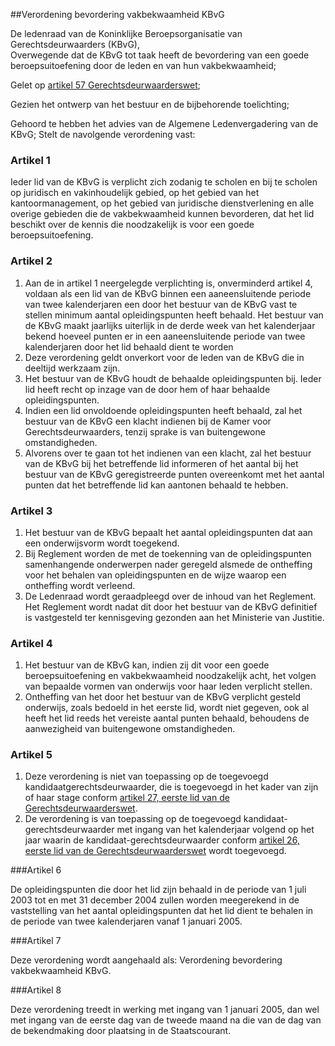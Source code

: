 <meta http-equiv='Content-Type' content='text/html; charset=utf-8' />

##Verordening bevordering vakbekwaamheid KBvG

De ledenraad van de Koninklijke Beroepsorganisatie van Gerechtsdeurwaarders (KBvG),  
Overwegende dat de KBvG tot taak heeft de bevordering van een goede beroepsuitoefening door de leden en van hun vakbekwaamheid;

Gelet op [artikel 57 Gerechtsdeurwaarderswet](../../../../../../wet/gerechtsdeurwaarderswet/BWBR0012197/README.md);

Gezien het ontwerp van het bestuur en de bijbehorende toelichting;

Gehoord te hebben het advies van de Algemene Ledenvergadering van de KBvG;
Stelt de navolgende verordening vast:    

### Artikel  1  

Ieder lid van de KBvG is verplicht zich zodanig te scholen en bij te scholen op juridisch en vakinhoudelijk gebied, op het gebied van het kantoormanagement, op het gebied van juridische dienstverlening en alle overige gebieden die de vakbekwaamheid kunnen bevorderen, dat het lid beschikt over de kennis die noodzakelijk is voor een goede beroepsuitoefening.

### Artikel  2  

1.  Aan de in artikel 1 neergelegde verplichting is, onverminderd artikel 4, voldaan als een lid van de KBvG binnen een aaneensluitende periode van twee kalenderjaren een door het bestuur van de KBvG vast te stellen minimum aantal opleidingspunten heeft behaald. Het bestuur van de KBvG maakt jaarlijks uiterlijk in de derde week van het kalenderjaar bekend hoeveel punten er in een aaneensluitende periode van twee kalenderjaren door het lid behaald dient te worden  
2.  Deze verordening geldt onverkort voor de leden van de KBvG die in deeltijd werkzaam zijn.   
3.  Het bestuur van de KBvG houdt de behaalde opleidingspunten bij. Ieder lid heeft recht op inzage van de door hem of haar behaalde opleidingspunten.  
4. Indien een lid onvoldoende opleidingspunten heeft behaald, zal het bestuur van de KBvG een klacht indienen bij de Kamer voor Gerechtsdeurwaarders, tenzij sprake is van buitengewone omstandigheden.
5. Alvorens over te gaan tot het indienen van een klacht, zal het bestuur van de KBvG bij het betreffende lid informeren of het aantal bij het bestuur van de KBvG geregistreerde punten overeenkomt met het aantal punten dat het betreffende lid kan aantonen behaald te hebben.

### Artikel  3  

1. Het bestuur van de KBvG bepaalt het aantal opleidingspunten dat aan een onderwijsvorm wordt toegekend.
2. Bij Reglement worden de met de toekenning van de opleidingspunten samenhangende onderwerpen nader geregeld alsmede de ontheffing voor het behalen van opleidingspunten en de wijze waarop een ontheffing wordt verleend.
3. De Ledenraad wordt geraadpleegd over de inhoud van het Reglement. Het Reglement wordt nadat dit door het bestuur van de KBvG definitief is vastgesteld ter kennisgeving gezonden aan het Ministerie van Justitie.

### Artikel  4  

1. Het bestuur van de KBvG kan, indien zij dit voor een goede beroepsuitoefening en vakbekwaamheid noodzakelijk acht, het volgen van bepaalde vormen van onderwijs voor haar leden verplicht stellen.
2. Ontheffing van het door het bestuur van de KBvG verplicht gesteld onderwijs, zoals bedoeld in het eerste lid, wordt niet gegeven, ook al heeft het lid reeds het vereiste aantal punten behaald, behoudens de aanwezigheid van buitengewone omstandigheden.

### Artikel  5  

1. Deze verordening is niet van toepassing op de toegevoegd kandidaatgerechtsdeurwaarder, die is toegevoegd in het kader van zijn of haar stage conform [artikel 27, eerste lid van de Gerechtsdeurwaarderswet](../../../../../../wet/gerechtsdeurwaarderswet/BWBR0012197/README.md).
2. De verordening is van toepassing op de toegevoegd kandidaat-gerechtsdeurwaarder met ingang van het kalenderjaar volgend op het jaar waarin de kandidaat-gerechtsdeurwaarder conform [artikel 26, eerste lid van de Gerechtsdeurwaarderswet](../../../../../../wet/gerechtsdeurwaarderswet/BWBR0012197/README.md) wordt toegevoegd.

###Artikel 6 

De opleidingspunten die door het lid zijn behaald in de periode van 1 juli 2003 tot en met 31 december 2004 zullen worden meegerekend in de vaststelling van het aantal opleidingspunten dat het lid dient te behalen in de periode van twee kalenderjaren vanaf 1 januari 2005.

###Artikel 7 

Deze verordening wordt aangehaald als: Verordening bevordering vakbekwaamheid KBvG.

###Artikel 8 

Deze verordening treedt in werking met ingang van 1 januari 2005, dan wel met ingang van de eerste dag van de tweede maand na die van de dag van de bekendmaking door plaatsing in de Staatscourant.
